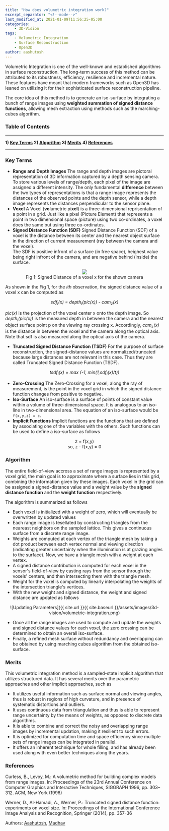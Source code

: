 ```yaml
---
title: "How does volumetric integration work?"
excerpt_separator: "<!--mode-->"
last_modified_at: 2021-01-09T11:56:25-05:00
categories:
    - 3D-Vision
tags:
    - Volumetric Integration
    - Surface Reconstruction
    - Open3D
author: aashutosh
---
```


Volumetric Integration is one of the well-known and established algorithms in surface reconstruction. The long-term success of this method can be attributed to its robustness, efficiency, resilience and incremental nature. These features have meant that modern frameworks such as Open3D has leaned on utilizing it for their sophisticated surface reconstruction pipeline.

The core idea of this method is to generate an iso-surface by integrating a bunch of range images using **weighted summation of signed distance functions**, allowing mesh extraction using methods such as the marching-cubes algorithm.

### Table of Contents
---
**1) [Key Terms](#key-terms)**
**2) [Algorithm](#algorithm)**
**3) [Merits](#merits)**
**4) [References](#references)**

---

### Key Terms
- **Range and Depth Images**
The range and depth images are pictoral representation of 3D information captured by a depth sensing camera. To store various levels of range/depth, each pixel of the image are assigned a different intensity. 
The only fundamental **difference** between the two types of representations is that a range image represents the distances of the observed points and the depth sensor, while a depth image represents the distances perpendicular to the sensor plane.
- **Voxel**
A Voxel (**vo**lumetric pi**xel**) is a three-dimensional reprisentation of a point in a grid. Just like a pixel (Picture Element) that represents a point in two dimensional space (picture) using two co-ordinates, a voxel does the same but using three co-ordinates.
- **Signed Distance Function (SDF)**
Signed Distance Function (SDF) of a voxel is the distance between its center and the nearest object surface in the direction of current measurement (ray between the camera and the voxel).<br /> The SDF is positive infront of a surface (in free space), heighest value being right infront of the camera, and are negative behind (inside) the surface.<br />
<p align="center">
<img src="{{ site.url }}{{ site.baseurl }}/assets/images/3d-vision/sdf.png" /><br />
Fig 1: Signed Distance of a voxel x for the shown camera
</p>
As shown in the Fig 1, for the <i>ith</i> observation, the signed distance value of a voxel x can be computed as<br />
<p align="center">
<i>sdf<sub>i</sub>(x) = depth<sub>i</sub>(pic(x)) - cam<sub>z</sub>(x)</i>
</p>

*pic(x)* is the projection of the voxel  center x onto the depth image. So *depth<sub>i</sub>(pic(x))* is the measured depth in between the camera and the nearest object surface point p on the viewing ray crossing x. Accordingly, *cam<sub>z</sub>(x)* is the distance in between the voxel and the camera along the optical axis.
Note that sdf is also measured along the optical axis of the camera.

- **Truncated Signed Distance Function (TSDF)**
For the purpose of surface reconstruction, the signed-distance values are normalized/truncated because large distances are not relevant in this case. Thus they are called Truncated Signed Distance Function (TSDF).
<p align="center">
<i>
tsdf<sub>i</sub>(x) = max (-1, min(1,sdf<sub>i</sub>(x)/t))
</i>
</p>

- **Zero-Crossing**
The Zero-Crossing for a voxel, along the ray of measurement, is the point in the voxel grid in which the signed distance function changes from positive to negative.
- **Iso-Surface**
An iso-surface is a surface of points of constant value within a volume of three-dimensional space. It is analogous to an iso-line in two-dimensional area. The equation of an iso-surface would be ```f(x,y,z) = c```.
- **Implicit Functions**
Implicit functions are the functions that are defined by associating one of the variables with the others. Such functions can be used to define a iso-surface as follows
<center>
z = f(x,y)
<br>so, z - f(x,y) = 0
</center>

### Algorithm
The entire field-of-view accross a set of range images is represented by a voxel grid, the main goal is to approximate where a surface lies in this grid, combining the information given by these images. Each voxel in the grid can be assigned a signed-distance value and a weight value by the **signed distance function** and the **weight function** respectively. 

The algorithm is summarized as follows
- Each voxel is initialized with a weight of zero, which will eventually be overwritten by updated values
- Each range image is tesellated by constructing triangles from the neareast neighbors on the sampled lattice. This gives a continuous surface from a discrete range image. 
- Weights are computed at each vertex of the triangle mesh by taking a dot product between each vertex normal and viewing direction (indicating greater uncertainty when the illumination is at grazing angles to the surface). Now, we have a triangle mesh with a weight at each vertex.
- A signed distance contribution is computed for each voxel in the sensor's field-of-view by casting rays from the sensor through the voxels' centers, and then intersecting them with the triangle mesh.
- Weight for the voxel is computed by linearly interpolating the weights of the intersection triangle's vertices.
- With the new weight and signed distance, the weight and signed distance are updated as follows
<center>

![Updating Parameters]({{ site.url }}{{ site.baseurl }}/assets/images/3d-vision/volumetric-integration.png)
</center>

- Once all the range images are used to compute and update the weights and signed distance values for each voxel, the zero crossing can be determined to obtain an overall iso-surface.
- Finally, a refined mesh surface without redundancy and overlapping can be obtained by using marching cubes algorithm from the obtained iso-surface.

### Merits
This volumetric integration method is a sampled-state implicit algorithm that utilizes structured data. It has several merits over the parametric approaches and other implicit approaches, such as
- It utilizes useful information such as surface normal and viewing angles, thus is robust in regions of high curvature, and in presence of systematic distortions and outliers.
- It uses continuous data from triangulation and thus is able to represent range uncertainty by the means of weights, as opposed to discrete data algorithms.
- It is able to combine and correct the noisy and overlapping range images by incremental updation, making it resilient to such errors.
- It is optimized for computation time and space efficiency since multiple sets of range images can be integrated in parallel.
- It offers an inherent technique for whole filling, and has already been used along with even better techniques along the years.

### References
Curless, B., Levoy, M.: A volumetric method for building complex models from range images. In: Proceedings of the 23rd Annual Conference on Computer Graphics and  Interactive Techniques, SIGGRAPH 1996, pp. 303–312. ACM, New York
(1996)

Werner, D., Al-Hamadi, A., Werner, P.: Truncated signed distance function: experiments on voxel size. In: Proceedings of the International Conference Image Analysis and Recognition, Springer (2014), pp. 357-36

Authors: <a href="https://github.com/aashutosh1997">Aashutosh</a>, <a href="https://github.com/scimad">Madhav</a>